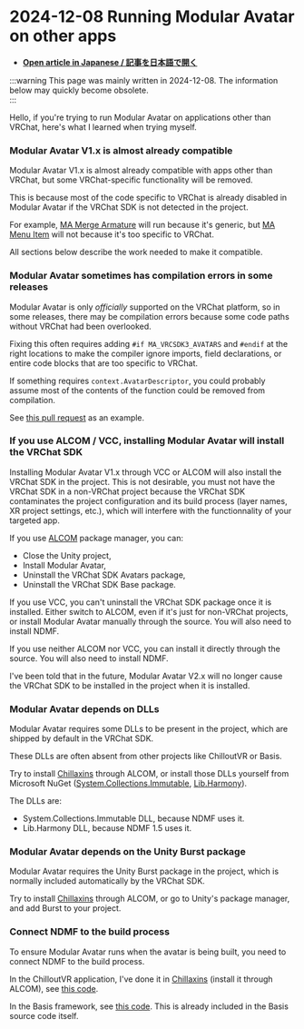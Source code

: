 # 2024-12-08 Running Modular Avatar on other apps

- **[Open article in Japanese / 記事を日本語で開く](./modular-avatar-on-other-apps-ja)**

:::warning
This page was mainly written in 2024-12-08. The information below may quickly become obsolete.<br/>
:::

Hello, if you're trying to run Modular Avatar on applications other than VRChat, here's what I learned when trying myself.

### Modular Avatar V1.x is almost already compatible

Modular Avatar V1.x is almost already compatible with apps other than VRChat, but some VRChat-specific functionality will be removed.

This is because most of the code specific to VRChat is already disabled in Modular Avatar if the VRChat SDK is not detected in the project.

For example, [MA Merge Armature](https://modular-avatar.nadena.dev/docs/reference/merge-armature) will run because it's generic,
but [MA Menu Item](https://modular-avatar.nadena.dev/docs/reference/menu-item) will not because it's too specific to VRChat.

All sections below describe the work needed to make it compatible.

### Modular Avatar sometimes has compilation errors in some releases

Modular Avatar is only *officially* supported on the VRChat platform, so in some releases, there may be compilation errors
because some code paths without VRChat had been overlooked.

Fixing this often requires adding `#if MA_VRCSDK3_AVATARS` and `#endif` at the right locations to make the compiler
ignore imports, field declarations, or entire code blocks that are too specific to VRChat.

If something requires `context.AvatarDescriptor`, you could probably assume most of the contents of the function could be removed from compilation.

See [this pull request](https://github.com/bdunderscore/modular-avatar/pull/1232/files) as an example.

### If you use ALCOM / VCC, installing Modular Avatar will install the VRChat SDK

Installing Modular Avatar V1.x through VCC or ALCOM will also install the VRChat SDK in the project.
This is not desirable, you must not have the VRChat SDK in a non-VRChat project because the VRChat SDK contaminates the
project configuration and its build process (layer names, XR project settings, etc.), which will interfere with the functionnality
of your targeted app.

If you use [ALCOM](https://vrc-get.anatawa12.com/alcom/) package manager, you can:
- Close the Unity project,
- Install Modular Avatar,
- Uninstall the VRChat SDK Avatars package,
- Uninstall the VRChat SDK Base package.

If you use VCC, you can't uninstall the VRChat SDK package once it is installed. Either switch to ALCOM, even if it's just for
non-VRChat projects, or install Modular Avatar manually through the source. You will also need to install NDMF.

If you use neither ALCOM nor VCC, you can install it directly through the source. You will also need to install NDMF.

I've been told that in the future, Modular Avatar V2.x will no longer cause the VRChat SDK to be installed in the project when it is installed.

### Modular Avatar depends on DLLs

Modular Avatar requires some DLLs to be present in the project, which are shipped by default in the VRChat SDK.

These DLLs are often absent from other projects like ChilloutVR or Basis.

Try to install [Chillaxins](https://docs.hai-vr.dev/docs/products/chillaxins) through ALCOM, or install those DLLs yourself
from Microsoft NuGet ([System.Collections.Immutable](https://www.nuget.org/packages/System.Collections.Immutable/), [Lib.Harmony](https://www.nuget.org/packages/Lib.Harmony/)).

The DLLs are:
- System.Collections.Immutable DLL, because NDMF uses it.
- Lib.Harmony DLL, because NDMF 1.5 uses it.

### Modular Avatar depends on the Unity Burst package

Modular Avatar requires the Unity Burst package in the project, which is normally included automatically by the VRChat SDK.

Try to install [Chillaxins](https://docs.hai-vr.dev/docs/products/chillaxins) through ALCOM, or go to Unity's package manager,
and add Burst to your project.

### Connect NDMF to the build process

To ensure Modular Avatar runs when the avatar is being built, you need to connect NDMF to the build process.

In the ChilloutVR application, I've done it in [Chillaxins](https://docs.hai-vr.dev/docs/products/chillaxins) (install it through ALCOM),
see [this code](https://github.com/hai-vr/chillaxins/blob/main/Packages/dev.hai-vr.chillaxins/Scripts/Editor/ChillaxinsPreBuildAvatar.cs#L51).

In the Basis framework, see [this code](https://github.com/dooly123/Basis/blob/main/Packages/HVRBasisNDMF/Scripts/Editor/BasisNDMFBuildHook.cs#L13).
This is already included in the Basis source code itself.
